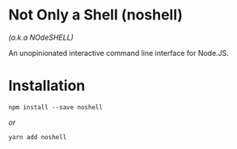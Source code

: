 # Not Only a Shell (noshell)

*(a.k.a NOdeSHELL)*

An unopinionated interactive command line interface for Node.JS.

# Installation

```
npm install --save noshell
```

*or*

```
yarn add noshell
```

